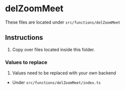 # delZoomMeet

These files are located under `src/functions/delZoomMeet`

## Instructions

1. Copy over files located inside this folder.

### Values to replace

1. Values need to be replaced with your own backend

- Under `src/functions/delZoomMeet/index.ts`
